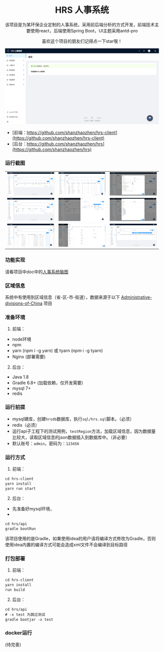 <h1 align="center">HRS 人事系统</h1>

<div align="center">
该项目是为某环保企业定制的人事系统，采用前后端分析的方式开发，前端技术主要使用react，后端使用Spring Boot，UI主题采用antd-pro

喜欢这个项目的朋友们记得点一下star哦！

![主界面](https://raw.githubusercontent.com/shanzhaozhen/hrs/master/doc/img/%E4%B8%BB%E7%95%8C%E9%9D%A2.png)

</div>

- [前端：https://github.com/shanzhaozhen/hrs-client](https://github.com/shanzhaozhen/hrs-client)
- [后台：https://github.com/shanzhaozhen/hrs](https://github.com/shanzhaozhen/hrs)

### 运行截图
<table>
  <tr>
    <td>
      <img src="https://raw.githubusercontent.com/shanzhaozhen/hrs/master/doc/img/%E7%94%A8%E6%88%B7%E7%AE%A1%E7%90%86.png" alt="用户管理"/>
    </td>
    <td>
      <img src="https://raw.githubusercontent.com/shanzhaozhen/hrs/master/doc/img/%E8%8F%9C%E5%8D%95%E7%AE%A1%E7%90%86.png" alt="菜单管理"/>
    </td>
    <td>
      <img src="https://raw.githubusercontent.com/shanzhaozhen/hrs/master/doc/img/%E5%AE%9A%E6%97%B6%E4%BB%BB%E5%8A%A1%E8%AE%BE%E7%BD%AE.png" alt="定时任务设置"/>
    </td>
  </tr>
  <tr>
    <td>
      <img src="https://raw.githubusercontent.com/shanzhaozhen/hrs/master/doc/img/%E8%A7%92%E8%89%B2%E7%AE%A1%E7%90%86.png" alt="角色管理"/>
    </td>
    <td> 
      <img src="https://raw.githubusercontent.com/shanzhaozhen/hrs/master/doc/img/%E8%A7%92%E8%89%B2%E5%88%86%E9%85%8D.png" alt="角色分配"/>
    </td>
    <td>
      <img src="https://raw.githubusercontent.com/shanzhaozhen/hrs/master/doc/img/%E4%BF%AE%E6%94%B9%E8%A7%92%E8%89%B2.png" alt="修改角色"/>
    </td>
  </tr>
  <tr>
    <td>
      <img src="https://raw.githubusercontent.com/shanzhaozhen/hrs/master/doc/img/%E5%AD%97%E5%85%B8%E7%AE%A1%E7%90%86.png" alt="字典管理"/>
    </td>
    <td>
      <img src="https://raw.githubusercontent.com/shanzhaozhen/hrs/master/doc/img/%E5%91%98%E5%B7%A5%E7%AE%A1%E7%90%86.png" alt="员工管理"/>
    </td>
    <td>
      <img src="https://raw.githubusercontent.com/shanzhaozhen/hrs/master/doc/img/%E8%96%AA%E8%B5%84%E5%8F%91%E6%94%BE%E8%AE%A1%E7%AE%97.png" alt="薪资发放计算"/>
    </td>
  </tr>
</table>

### 功能实现
请看项目中doc中的[人事系统脑图](https://github.com/shanzhaozhen/hrs/blob/master/doc/%E4%BA%BA%E4%BA%8B%E7%B3%BB%E7%BB%9F%E8%84%91%E5%9B%BE.vsdx)


### 区域信息
系统中有使用到区域信息（省-区-市-街道），数据来源于以下
[Administrative-divisions-of-China](https://github.com/modood/Administrative-divisions-of-China)
项目

### 准备环境
1. 前端：
- node环境
- npm
- yarn (npm i -g yarn) 或 tyarn (npm i -g tyarn)
- Nginx (部署需要)

2. 后台：
- Java 1.8 
- Gradle 6.8+ (加载依赖，仅开发需要)
- mysql 7+
- redis

### 运行前提
- mysql建库，创建`hrsdb`数据库，执行`sql/hrs.sql`脚本。（必须）
- redis（必须）
- 运行api子工程下的测试用例，`testRegion`方法，加载区域信息，因为数据量比较大，读取区域信息的json数据插入到数据库中。（非必要）
- 默认账号：`admin`，密码为：`123456`


### 运行方式
1. 前端：
```shell
cd hrs-client
yarn install
yarn run start
```

2. 后台：
- 先准备好mysql环境，
- 
```shell
cd hrs/api
gradle bootRun
```
该项目使用的是Gradle，如果使用idea的用户请将编译方式修改为Gradle，否则使用idea内置的编译方式可能会造成xml文件不会编译到目标路径

### 打包部署
1. 前端：
```shell
cd hrs-client
yarn install
run build
```

2. 后台：
```shell
cd hrs/api
# -x test 为跳过测试
gradle bootjar -x test
```

### docker运行
(待完善)